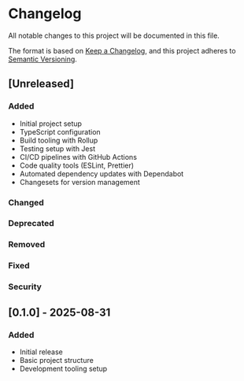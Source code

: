 # Changelog

All notable changes to this project will be documented in this file.

The format is based on [Keep a Changelog](https://keepachangelog.com/en/1.0.0/),
and this project adheres to [Semantic Versioning](https://semver.org/spec/v2.0.0.html).

## [Unreleased]

### Added

- Initial project setup
- TypeScript configuration
- Build tooling with Rollup
- Testing setup with Jest
- CI/CD pipelines with GitHub Actions
- Code quality tools (ESLint, Prettier)
- Automated dependency updates with Dependabot
- Changesets for version management

### Changed

### Deprecated

### Removed

### Fixed

### Security

## [0.1.0] - 2025-08-31

### Added

- Initial release
- Basic project structure
- Development tooling setup
